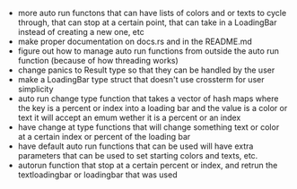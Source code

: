 - more auto run functons that can have lists of colors and or texts to cycle through, that can stop at a certain point, that can take in a LoadingBar instead of creating a new one, etc
- make proper documentation on docs.rs and in the README.md
- figure out how to manage auto run functions from outside the auto run function (because of how threading works)
- change panics to Result type so that they can be handled by the user
- make a LoadingBar type struct that doesn't use crossterm for user simplicity 
- auto run change type function that takes a vector of hash maps where the key is a percent or index into a loading bar and the value is a color or text it will accept an emum wether it is a percent or an index
- have change at type functions that will change something text or color at a certain index or percent of the loading bar
- have default auto run functions that can be used will have extra parameters that can be used to set starting colors and texts, etc.
- autorun function that stop at a certain percent or index, and retrun the textloadingbar or loadingbar that was used